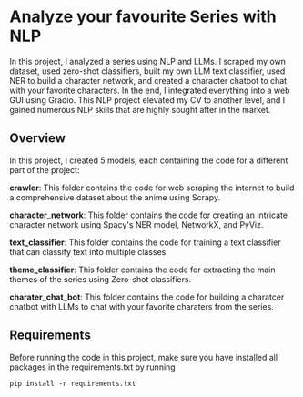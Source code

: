 # Analyze your favourite Series with NLP
In this project, I analyzed a series using NLP and LLMs. I scraped my own dataset, used zero-shot classifiers, built my own LLM text classifier, used NER to build a character network, and created a character chatbot to chat with your favorite characters. In the end, I integrated everything into a web GUI using Gradio. This NLP project elevated my CV to another level, and I gained numerous NLP skills that are highly sought after in the market.

## Overview
In this project, I created 5 models, each containing the code for a different part of the project:
      
**crawler**: This folder contains the code for web scraping the internet to build a comprehensive dataset about the anime using Scrapy.

**character_network**: This folder contains the code for creating an intricate character network using Spacy's NER model, NetworkX, and PyViz.

**text_classifier**: This folder contains the code for training a text classifier that can classify text into multiple classes.

**theme_classifier**: This folder contains the code for extracting the main themes of the series using Zero-shot classifiers.

**charater_chat_bot**: This folder contains the code for building a charatcer chatbot with LLMs to chat with your favorite charaters from the series. 


## Requirements
Before running the code in this project, make sure you have installed all packages in the requirements.txt by running

```pip install -r requirements.txt```